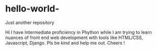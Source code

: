 # hello-world-
Just another repository 

Hi I have Intermediate proficiency in Phython while I am trying to learn nuances of front end web development with tools like HTML/CSS, Javascript, Django.  Pls be kind and help me out. Cheers !
